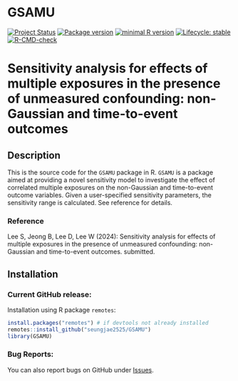 # GSAMU

<!-- badges: start -->
[![Project Status](https://www.repostatus.org/badges/latest/active.svg)](https://www.repostatus.org/#active/)
[![Package version](https://img.shields.io/badge/GitHub-1.0.0-orange.svg)](https://github.com/seungjae2525/GSAMU/)
[![minimal R version](https://img.shields.io/badge/R-v4.0.0+-blue.svg)](https://cran.r-project.org/)
[![Lifecycle: stable](https://img.shields.io/badge/lifecycle-stable-brightgreen.svg)](https://lifecycle.r-lib.org/articles/stages.html#stable)
[![R-CMD-check](https://github.com/seungjae2525/GSAMU/actions/workflows/R-CMD-check.yaml/badge.svg)](https://github.com/seungjae2525/GSAMU/actions/workflows/R-CMD-check.yaml)
<!-- badges: end -->

# Sensitivity analysis for effects of multiple exposures in the presence of unmeasured confounding: non-Gaussian and time-to-event outcomes

## Description
This is the source code for the `GSAMU` package in R. 
`GSAMU` is a package aimed at providing a novel sensitivity model to investigate the effect of correlated multiple exposures on the non-Gaussian and time-to-event outcome variables.
Given a user-specified sensitivity parameters, the sensitivity range is calculated. See reference for details.

### Reference
Lee S, Jeong B, Lee D, Lee W (2024): Sensitivity analysis for effects of multiple exposures in the presence of unmeasured confounding: non-Gaussian and time-to-event outcomes. submitted.


## Installation
### Current GitHub release:
Installation using R package `remotes`:

```r
install.packages("remotes") # if devtools not already installed
remotes::install_github("seungjae2525/GSAMU")
library(GSAMU)
```

### Bug Reports:
You can also report bugs on GitHub under [Issues](https://github.com/seungjae2525/GSAMU/issues/).
